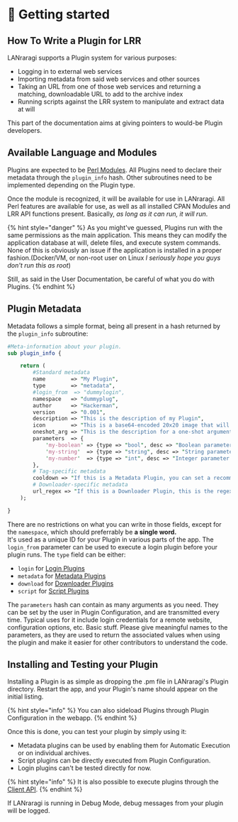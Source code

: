 # 🧩 Getting started

## How To Write a Plugin for LRR

LANraragi supports a Plugin system for various purposes:

* Logging in to external web services
* Importing metadata from said web services and other sources
* Taking an URL from one of those web services and returning a matching, downloadable URL to add to the archive index
* Running scripts against the LRR system to manipulate and extract data at will

This part of the documentation aims at giving pointers to would-be Plugin developers.

## Available Language and Modules

Plugins are expected to be [Perl Modules](http://www.perlmonks.org/?node\_id=102347).
All Plugins need to declare their metadata through the `plugin_info` hash.
Other subroutines need to be implemented depending on the Plugin type.

Once the module is recognized, it will be available for use in LANraragi.
All Perl features are available for use, as well as all installed CPAN Modules and LRR API functions present.
Basically, _as long as it can run, it will run_.

{% hint style="danger" %}
As you might've guessed, Plugins run with the same permissions as the main application.
This means they can modify the application database at will, delete files, and execute system commands.
None of this is obviously an issue if the application is installed in a proper fashion.(Docker/VM, or non-root user on Linux _I seriously hope you guys don't run this as root_)

Still, as said in the User Documentation, be careful of what you do with Plugins.
{% endhint %}

## Plugin Metadata

Metadata follows a simple format, being all present in a hash returned by the `plugin_info` subroutine:

```perl
#Meta-information about your plugin.
sub plugin_info {

    return (
        #Standard metadata
        name        => "My Plugin",
        type        => "metadata",
        #login_from  => "dummylogin",
        namespace   => "dummyplug",
        author      => "Hackerman",
        version     => "0.001",
        description => "This is the description of my Plugin",
        icon        => "This is a base64-encoded 20x20 image that will be displayed as an icon in the plugin list. Optional!"
        oneshot_arg => "This is the description for a one-shot argument that can be entered by the user when executing this plugin on a file",
        parameters  => {
            'my-boolean' => {type => "bool", desc => "Boolean parameter description", default_value => "1"},
            'my-string'  => {type => "string", desc => "String parameter description", default_value => "A default parameter"},
            'my-number'  => {type => "int", desc => "Integer parameter description"}
        },
        # Tag-specific metadata
        cooldown => "If this is a Metadata Plugin, you can set a recommended value for how long a user should wait between executions to avoid remote bans. Shown in Batch Tagging only, defaults to 0.",
        # Downloader-specific metadata
        url_regex => "If this is a Downloader Plugin, this is the regex that will trigger said plugin if it matches the URL to download."
    );

}
```

There are no restrictions on what you can write in those fields, except for the `namespace`, which should preferrably be **a single word.**\
It's used as a unique ID for your Plugin in various parts of the app.
The `login_from` parameter can be used to execute a login plugin before your plugin runs.
The `type` field can be either:

* `login` for [Login Plugins](login.md)
* `metadata` for [Metadata Plugins](metadata.md)
* `download` for [Downloader Plugins](download.md)
* `script` for [Script Plugins](scripts.md)

The `parameters` hash can contain as many arguments as you need. They can be set by the user in Plugin Configuration, and are transmitted every time.
Typical uses for it include login credentials for a remote website, configuration options, etc. Basic stuff.
Please give meaningful names to the parameters, as they are used to return the associated values ​​when using the plugin and make it easier for other contributors to understand the code.

## Installing and Testing your Plugin

Installing a Plugin is as simple as dropping the .pm file in LANraragi's Plugin directory.
Restart the app, and your Plugin's name should appear on the initial listing.

{% hint style="info" %}
You can also sideload Plugins through Plugin Configuration in the webapp.
{% endhint %}

Once this is done, you can test your plugin by simply using it:

* Metadata plugins can be used by enabling them for Automatic Execution or on individual archives.
* Script plugins can be directly executed from Plugin Configuration.
* Login plugins can't be tested directly for now.

{% hint style="info" %}
It is also possible to execute plugins through the [Client API](../extending-lanraragi/client-api.md).
{% endhint %}

If LANraragi is running in Debug Mode, debug messages from your plugin will be logged.

